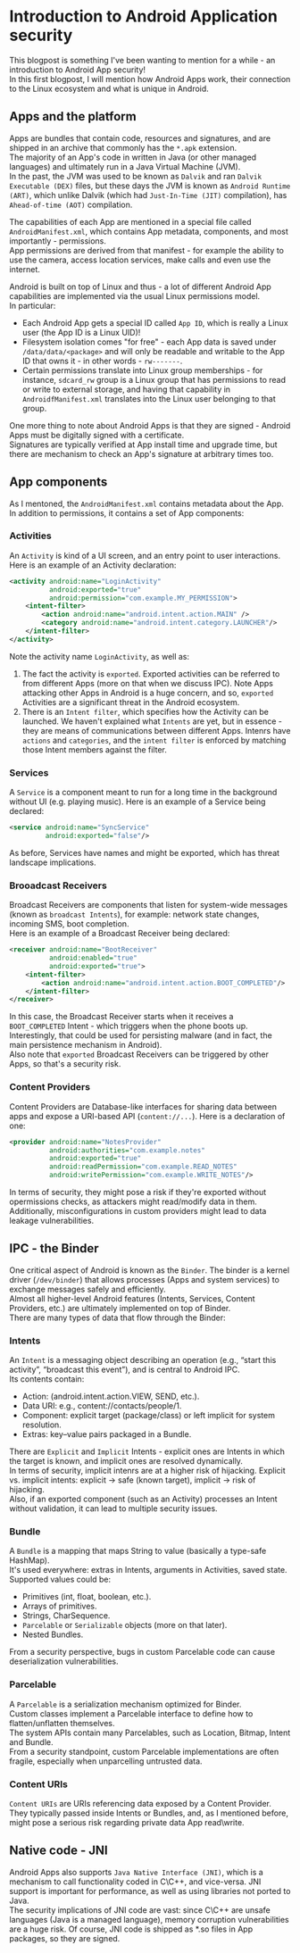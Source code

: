 # Introduction to Android Application security
This blogpost is something I've been wanting to mention for a while - an introduction to Android App security!  
In this first blogpost, I will mention how Android Apps work, their connection to the Linux ecosystem and what is unique in Android.

## Apps and the platform
Apps are bundles that contain code, resources and signatures, and are shipped in an archive that commonly has the `*.apk` extension.  
The majority of an App's code in written in Java (or other managed languages) and ultimately run in a Java Virtual Machine (JVM).  
In the past, the JVM was used to be known as `Dalvik` and ran `Dalvik Executable (DEX)` files, but these days the JVM is known as `Android Runtime (ART)`, which unlike Dalvik (which had `Just-In-Time (JIT)` compilation), has `Ahead-of-time (AOT)` compilation.

The capabilities of each App are mentioned in a special file called `AndroidManifest.xml`, which contains App metadata, components, and most importantly - permissions.  
App permissions are derived from that manifest - for example the ability to use the camera, access location services, make calls and even use the internet.

Android is built on top of Linux and thus - a lot of different Android App capabilities are implemented via the usual Linux permissions model.  
In particular:
- Each Android App gets a special ID called `App ID`, which is really a Linux user (the App ID is a Linux UID)!
- Filesystem isolation comes "for free" - each App data is saved under `/data/data/<package>` and will only be readable and writable to the App ID that owns it - in other words - `rw-------`.
- Certain permissions translate into Linux group memberships - for instance, `sdcard_rw` group is a Linux group that has permissions to read or write to external storage, and having that capability in `AndroidfManifest.xml` translates into the Linux user belonging to that group.

One more thing to note about Android Apps is that they are signed - Android Apps must be digitally signed with a certificate.  
Signatures are typically verified at App install time and upgrade time, but there are mechanism to check an App's signature at arbitrary times too.

## App components
As I mentoned, the `AndroidManifest.xml` contains metadata about the App. In addition to permissions, it contains a set of App components:

### Activities
An `Activity` is kind of a UI screen, and an entry point to user interactions. Here is an example of an Activity declaration:

```xml
<activity android:name="LoginActivity"
          android:exported="true"
          android:permission="com.example.MY_PERMISSION">
    <intent-filter>
        <action android:name="android.intent.action.MAIN" />
        <category android:name="android.intent.category.LAUNCHER"/>
    </intent-filter>
</activity>
```

Note the activity name `LoginActivity`, as well as:
1. The fact the activity is `exported`. Exported activities can be referred to from different Apps (more on that when we discuss IPC). Note Apps attacking other Apps in Android is a huge concern, and so, `exported` Activities are a significant threat in the Android ecosystem.
2. There is an `Intent filter`, which specifies how the Activity can be launched. We haven't explained what `Intents` are yet, but in essence - they are means of communications between different Apps. Intenrs have `actions` and `categories`, and the `intent filter` is enforced by matching those Intent members against the filter.

### Services
A `Service` is a component meant to run for a long time in the background without UI (e.g. playing music). Here is an example of a Service being declared:

```xml
<service android:name="SyncService"
         android:exported="false"/>
```

As before, Services have names and might be exported, which has threat landscape implications.

### Brooadcast Receivers
Broadcast Receivers are components that listen for system-wide messages (known as `broadcast Intents`), for example: network state changes, incoming SMS, boot completion.  
Here is an example of a Broadcast Receiver being declared:

```xml
<receiver android:name="BootReceiver"
          android:enabled="true"
          android:exported="true">
    <intent-filter>
        <action android:name="android.intent.action.BOOT_COMPLETED"/>
    </intent-filter>
</receiver>
```

In this case, the Broadcast Receiver starts when it receives a `BOOT_COMPLETED` Intent - which triggers when the phone boots up.  
Interestingly, that could be used for persisting malware (and in fact, the main persistence mechanism in Android).  
Also note that `exported` Broadcast Receivers can be triggered by other Apps, so that's a security risk.

### Content Providers
Content Providers are Database-like interfaces for sharing data between apps and expose a URI-based API (`content://...`). Here is a declaration of one:

```xml
<provider android:name="NotesProvider"
          android:authorities="com.example.notes"
          android:exported="true"
          android:readPermission="com.example.READ_NOTES"
          android:writePermission="com.example.WRITE_NOTES"/>
```

In terms of security, they might pose a risk if they're exported without opermissions checks, as attackers might read/modify data in them.
Additionally, misconfigurations in custom providers might lead to data leakage vulnerabilities.

## IPC - the Binder
One critical aspect of Android is known as the `Binder`. The binder is a kernel driver (`/dev/binder`) that allows processes (Apps and system services) to exchange messages safely and efficiently.  
Almost all higher-level Android features (Intents, Services, Content Providers, etc.) are ultimately implemented on top of Binder.  
There are many types of data that flow through the Binder:

### Intents
An `Intent` is a messaging object describing an operation (e.g., “start this activity”, “broadcast this event”), and is central to Android IPC.  
Its contents contain:
- Action: (android.intent.action.VIEW, SEND, etc.).
- Data URI: e.g., content://contacts/people/1.
- Component: explicit target (package/class) or left implicit for system resolution.
- Extras: key–value pairs packaged in a Bundle.

There are `Explicit` and `Implicit` Intents - explicit ones are Intents in which the target is known, and implicit ones are resolved dynamically.  
In terms of security, implicit intenrs are at a higher risk of hijacking.
Explicit vs. implicit intents: explicit → safe (known target), implicit → risk of hijacking.  
Also, if an exported component (such as an Activity) processes an Intent without validation, it can lead to multiple security issues.

### Bundle
A `Bundle` is a mapping that maps String to value (basically a type-safe HashMap).  
It's used everywhere: extras in Intents, arguments in Activities, saved state.  
Supported values could be:
- Primitives (int, float, boolean, etc.).
- Arrays of primitives.
- Strings, CharSequence.
- `Parcelable` or `Serializable` objects (more on that later).
- Nested Bundles.

From a security perspective, bugs in custom Parcelable code can cause deserialization vulnerabilities.

### Parcelable
A `Parcelable` is a serialization mechanism optimized for Binder.  
Custom classes implement a Parcelable interface to define how to flatten/unflatten themselves.  
The system APIs contain many Parcelables, such as Location, Bitmap, Intent and Bundle.  
From a security standpoint, custom Parcelable implementations are often fragile, especially when unparcelling untrusted data.

### Content URIs
`Content URIs` are URIs referencing data exposed by a Content Provider.  
They typically passed inside Intents or Bundles, and, as I mentioned before, might pose a serious risk regarding private data App read\write.

## Native code - JNI
Android Apps also supports `Java Native Interface (JNI)`, which is a mechanism to call functionality coded in C\C++, and vice-versa.
JNI support is important for performance, as well as using libraries not ported to Java.  
The security implications of JNI code are vast: since C\C++ are unsafe languages (Java is a managed language), memory corruption vulnerabilities are a huge risk.
Of course, JNI code is shipped as *.so files in App packages, so they are signed.
